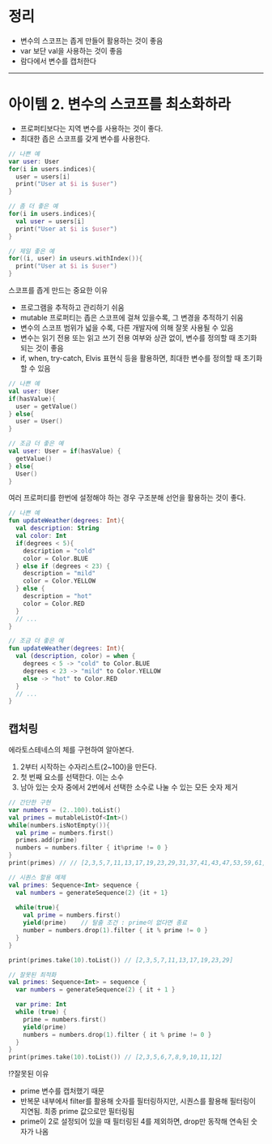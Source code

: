 # 정리
- 변수의 스코프는 좁게 만들어 활용하는 것이 좋음
- var 보단 val을 사용하는 것이 좋음
- 람다에서 변수를 캡처한다
---

# 아이템 2. 변수의 스코프를 최소화하라

- 프로퍼티보다는 지역 변수를 사용하는 것이 좋다.
- 최대한 좁은 스코프를 갖게 변수를 사용한다.

```kotlin
// 나쁜 예
var user: User
for(i in users.indices){
  user = users[i]
  print("User at $i is $user")
}

// 좀 더 좋은 예
for(i in users.indices){
  val user = users[i]
  print("User at $i is $user")
}

// 제일 좋은 예
for((i, user) in useurs.withIndex()){
  print("User at $i is $user")
}
```
스코프를 좁게 만드는 중요한 이유
- 프로그램을 추적하고 관리하기 쉬움
- mutable 프로퍼티는 좁은 스코프에 걸쳐 있을수록, 그 변경을 추적하기 쉬움
- 변수의 스코프 범위가 넓을 수록, 다른 개발자에 의해 잘못 사용될 수 있음
- 변수는 읽기 전용 또는 읽고 쓰기 전용 여부와 상관 없이, 변수를 정의할 때 초기화되는 것이 좋음
- if, when, try-catch, Elvis 표현식 등을 활용하면, 최대한 변수를 정의할 때 초기화할 수 있음

```kotlin
// 나쁜 예
val user: User
if(hasValue){
  user = getValue()
} else{
  user = User()
}

// 조금 더 좋은 예
val user: User = if(hasValue) {
  getValue()
} else{
  User()
}
```
여러 프로퍼티를 한번에 설정해야 하는 경우 구조분해 선언을 활용하는 것이 좋다.

```kotlin
// 나쁜 예
fun updateWeather(degrees: Int){
  val description: String
  val color: Int
  if(degrees < 5){
    description = "cold"
    color = Color.BLUE
  } else if (degrees < 23) {
    description = "mild"
    color = Color.YELLOW
  } else {
    description = "hot"
    color = Color.RED
  }
  // ...
}

// 조금 더 좋은 예
fun updateWeather(degrees: Int){
  val (description, color) = when {
    degrees < 5 -> "cold" to Color.BLUE
    degrees < 23 -> "mild" to Color.YELLOW
    else -> "hot" to Color.RED
  }
  // ...
}
```

## 캡처링

에라토스테네스의 체를 구현하여 알아본다.

1. 2부터 시작하는 수자리스트(2~100)을 만든다.
2. 첫 번째 요소를 선택한다. 이는 소수
3. 남아 있는 숫자 중에서 2번에서 선택한 소수로 나눌 수 있는 모든 숫자 제거

```kotlin
// 간단한 구현
var numbers = (2..100).toList()
val primes = mutableListOf<Int>()
while(numbers.isNotEmpty()){
  val prime = numbers.first()
  primes.add(prime)
  numbers = numbers.filter { it%prime != 0 }
}
print(primes) // // [2,3,5,7,11,13,17,19,23,29,31,37,41,43,47,53,59,61,67,71,73,79,83,89,97]

// 시퀀스 할용 예제
val primes: Sequence<Int> sequence {
  val numbers = generateSequence(2) {it + 1}
  
  while(true){
    val prime = numbers.first()
    yield(prime)    // 탈출 조건 : prime이 없다면 종료
    number = numbers.drop(1).filter { it % prime != 0 }
  }
}

print(primes.take(10).toList()) // [2,3,5,7,11,13,17,19,23,29]
```

```kotlin
// 잘못된 최적화
val primes: Sequence<Int> = sequence {
  var numbers = generateSequence(2) { it + 1 }

  var prime: Int
  while (true) {
    prime = numbers.first()
    yield(prime)
    numbers = numbers.drop(1).filter { it % prime != 0 }
  }
}
print(primes.take(10).toList()) // [2,3,5,6,7,8,9,10,11,12]
```

:interrobang:잘못된 이유
- prime 변수를 캡처했기 때문
- 반복문 내부에서 filter를 활용해 숫자를 필터링하지만, 시퀀스를 활용해 필터링이 지연됨. 최종 prime 값으로만 필터링됨
- prime이 2로 설정되어 있을 때 필터링된 4를 제외하면, drop만 동작해 연속된 숫자가 나옴
